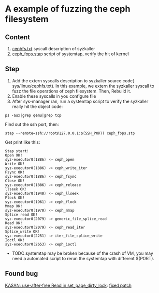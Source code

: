 # A example of fuzzing the ceph filesystem  

## Content  
1. [cephfs.txt](cephfs.txt) syscall description of syzkaller
2. [ceph_fops.stap](ceph_fops.stap) script of systemtap, verify the hit of kernel

## Step  
1. Add the extern syscalls description to syzkaller source code( sys/linux/cephfs.txt). In this example, we extern the syzkaller syscall to fuzz the file operations of ceph filesystem. Then, Rebuild it.
2. Enable these syscalls in you configure file
3. After sys-manager ran, run a systemtap script to verify the syzkaller really hit the object code:
```  
ps -aux|grep qemu|grep tcp
```  
Find out the ssh port, then:
```  
stap --remote=ssh://root@127.0.0.1:$(SSH_PORT) ceph_fops.stp
```  
Get print like this:  
```  
Stap start!
Open OK!
syz-executor0(1886) -> ceph_open
Write OK!
syz-executor0(1886) -> ceph_write_iter
Fsync OK!
syz-executor0(1886) -> ceph_fsync
Close OK!
syz-executor0(1886) -> ceph_release
llseek OK!
syz-executor0(1940) -> ceph_llseek
Flock OK!
syz-executor0(1961) -> ceph_flock
Mmap OK!
syz-executor0(1970) -> ceph_mmap
Splice read OK!
syz-executor0(2079) -> generic_file_splice_read
Read OK!
syz-executor0(2079) -> ceph_read_iter
Splice_write OK!
syz-executor0(2251) -> iter_file_splice_write
Ioctl OK!
syz-executor0(2653) -> ceph_ioctl
```  

* TODO:systemtap may be broken because of the crash of VM, you may need a automated script to rerun the systemtap with different $(PORT).

## Found bug  
[KASAN: use-after-free Read in set_page_dirty_lock](https://groups.google.com/forum/#!topic/syzkaller/w-u4MXthFoI): [fixed patch](https://www.google.com/url?q=https%3A%2F%2Fgithub.com%2Fceph%2Fceph-client%2Fcommit%2Fcfcd7a9e2d7faf5601b4731ea5a9eff7751981aa&sa=D&sntz=1&usg=AFQjCNHlwtgIgqDxoWkTpCrmDV1OfFlJ4Q)
